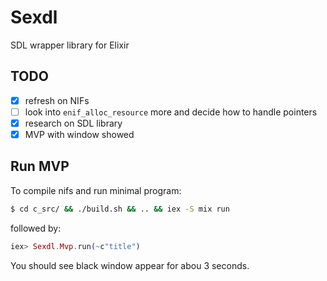 # Sexdl

SDL wrapper library for Elixir


## TODO

- [x] refresh on NIFs
- [ ] look into `enif_alloc_resource` more and decide how to handle pointers
- [x] research on SDL library
- [x] MVP with window showed

## Run MVP

To compile nifs and run minimal program:

```bash
$ cd c_src/ && ./build.sh && .. && iex -S mix run
```

followed by:

```elixir
iex> Sexdl.Mvp.run(~c"title")
```

You should see black window appear for abou 3 seconds.
